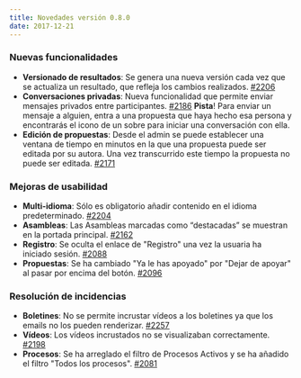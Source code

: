 ```yaml
---
title: Novedades versión 0.8.0
date: 2017-12-21
---
```


### Nuevas funcionalidades

* **Versionado de resultados**: Se genera una nueva versión cada vez que se actualiza un resultado, que refleja los cambios realizados. [#2206](https://github.com/decidim/decidim/pull/2206)
* **Conversaciones privadas**: Nueva funcionalidad que permite enviar mensajes privados entre participantes. [#2186](https://github.com/decidim/decidim/pull/2186) **Pista**! Para enviar un mensaje a alguien, entra a una propuesta que haya hecho esa persona y encontrarás el icono de un sobre para iniciar una conversación con ella.
* **Edición de propuestas**: Desde el admin se puede establecer una ventana de tiempo en minutos en la que una propuesta puede ser editada por su autora. Una vez transcurrido este tiempo la propuesta no puede ser editada. [#2171](https://github.com/decidim/decidim/pull/2171)

### Mejoras de usabilidad

* **Multi-idioma**: Sólo es obligatorio añadir contenido en el idioma predeterminado. [#2204](https://github.com/decidim/decidim/pull/2204)
* **Asambleas**: Las Asambleas marcadas como “destacadas” se muestran en la portada principal. [#2162](https://github.com/decidim/decidim/pull/2162)
* **Registro**: Se oculta el enlace de "Registro" una vez la usuaria ha iniciado sesión. [#2088](https://github.com/decidim/decidim/pull/2088)
* **Propuestas**: Se ha cambiado "Ya le has apoyado" por "Dejar de apoyar" al pasar por encima del botón. [#2096](https://github.com/decidim/decidim/pull/2096)

### Resolución de incidencias

* **Boletines**: No se permite incrustar vídeos a los boletines ya que los emails no los pueden renderizar. [#2257](https://github.com/decidim/decidim/pull/2257)
* **Vídeos**: Los vídeos incrustados no se visualizaban correctamente. [#2198](https://github.com/decidim/decidim/pull/2198)
* **Procesos**: Se ha arreglado el filtro de Procesos Activos y se ha añadido el filtro "Todos los procesos". [#2081](https://github.com/decidim/decidim/pull/2131)

